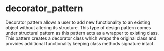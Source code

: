 # decorator_pattern

Decorator pattern allows a user to add new functionality to an existing object without altering its structure. This type of design pattern comes under structural pattern as this pattern acts as a wrapper to existing class.  This pattern creates a decorator class which wraps the original class and provides additional functionality keeping class methods signature intact.
